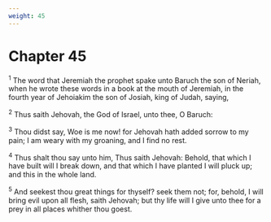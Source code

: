 ```yaml
---
weight: 45
---
```


# Chapter 45

<sup>1</sup> The word that Jeremiah the prophet spake unto Baruch the son of Neriah, when he wrote these words in a book at the mouth of Jeremiah, in the fourth year of Jehoiakim the son of Josiah, king of Judah, saying, 

<sup>2</sup> Thus saith Jehovah, the God of Israel, unto thee, O Baruch: 

<sup>3</sup> Thou didst say, Woe is me now! for Jehovah hath added sorrow to my pain; I am weary with my groaning, and I find no rest. 

<sup>4</sup> Thus shalt thou say unto him, Thus saith Jehovah: Behold, that which I have built will I break down, and that which I have planted I will pluck up; and this in the whole land. 

<sup>5</sup> And seekest thou great things for thyself? seek them not; for, behold, I will bring evil upon all flesh, saith Jehovah; but thy life will I give unto thee for a prey in all places whither thou goest. 


